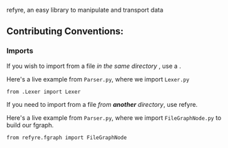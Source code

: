 refyre, an easy library to manipulate and transport data

## Contributing Conventions:

### Imports

If you wish to import from a file *in the same directory* , use a .

Here's a live example from `Parser.py`, where we import `Lexer.py`

```
from .Lexer import Lexer
```

If you need to import from a file *from **another** directory*, use refyre.

Here's a live example from `Parser.py`, where we import `FileGraphNode.py` to build our fgraph.

```
from refyre.fgraph import FileGraphNode
```